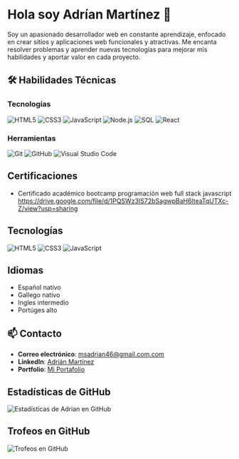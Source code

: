 
 <h1 aling="center">Hola soy Adrían Martínez 👋 </h1> 

Soy un apasionado desarrollador web en constante aprendizaje, enfocado en crear sitios y aplicaciones web funcionales y atractivas. Me encanta resolver problemas y aprender nuevas tecnologías para mejorar mis habilidades y aportar valor en cada proyecto.



## 🛠️ Habilidades Técnicas

### Tecnologías
![HTML5](https://img.shields.io/badge/HTML5-E34F26?style=for-the-badge&logo=html5&logoColor=white)
![CSS3](https://img.shields.io/badge/CSS3-1572B6?style=for-the-badge&logo=css3&logoColor=white)
![JavaScript](https://img.shields.io/badge/JavaScript-F7DF1E?style=for-the-badge&logo=javascript&logoColor=black)
![Node.js](https://img.shields.io/badge/Node.js-green?style=for-the-badge&logo=node.js)
![SQL](https://img.shields.io/badge/SQL-blue?style=for-the-badge&logo=postgresql)
![React](https://img.shields.io/badge/React-20232A?style=for-the-badge&logo=react&logoColor=61DAFB)


### Herramientas
![Git](https://img.shields.io/badge/Git-F05032?style=for-the-badge&logo=git&logoColor=white)
![GitHub](https://img.shields.io/badge/GitHub-181717?style=for-the-badge&logo=github&logoColor=white)
![Visual Studio Code](https://img.shields.io/badge/VS%20Code-007ACC?style=for-the-badge&logo=visual-studio-code&logoColor=white)

## Certificaciones

- Certificado académico bootcamp programación web full stack javascript https://drive.google.com/file/d/1PQSWz3IS72bSagwpBaH6lteaTqUTXc-Z/view?usp=sharing


## Tecnologías
![HTML5](https://img.shields.io/badge/HTML5-orange?style=for-the-badge&logo=html5)
![CSS3](https://img.shields.io/badge/CSS3-blue?style=for-the-badge&logo=css3)
![JavaScript](https://img.shields.io/badge/JavaScript-yellow?style=for-the-badge&logo=javascript)

## Idiomas
<ul>
  <li>Español nativo</li>
  <li>Gallego nativo</li>
  <li>Ingles intermedio</li>
  <li>Portúges alto</li>
</ul>

## 📫 Contacto

- **Correo electrónico**: [msadrian46@gmail.com.com](mailto:msadrian46@gmail.com)
- **LinkedIn**: [Adrián Martínez](https://www.linkedin.com/in/adri%C3%A1nmart%C3%ADnez/)
- **Portfolio**: [Mi Portafolio](https://adrianmartinez.github.io/portfolio)


## Estadísticas de GitHub

![Estadísticas de Adrian en GitHub](https://github-readme-stats.vercel.app/api?username=adrianmartinez&show_icons=true&theme=radical)

## Trofeos en GitHub

![Trofeos en GitHub](https://github-profile-trophy.vercel.app/?username=adrianmartinez&theme=onedark)




<!--
**MSAdrian/MSAdrian** is a ✨ _special_ ✨ repository because its `README.md` (this file) appears on your GitHub profile.

Here are some ideas to get you started:

- 🔭 I’m currently working on ...
- 🌱 I’m currently learning ...
- 👯 I’m looking to collaborate on ...
- 🤔 I’m looking for help with ...
- 💬 Ask me about ...
- 📫 How to reach me: ...
- 😄 Pronouns: ...
- ⚡ Fun fact: ...
-->
